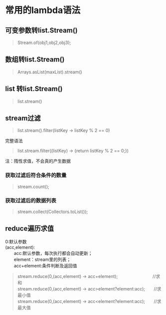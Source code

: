 # 常用的lambda语法
## 可变参数转list.Stream()
> Stream.of(obj1,obj2,obj3);

## 数组转list.Stream()
> Arrays.asList(maxList).stream()

## list 转list.Stream()
> list.stream()
## stream过滤
> list.stream().filter(listKey -> listKey % 2 == 0)

完整语法
> list.stream.filter((listKey) -> {return listKey % 2 == 0;})

注：隋性求值，不会真的产生数据

### 获取过滤后符合条件的数量
>stream.count();

### 获取过滤后的数据列表
> stream.collect(Collectors.toList());

## reduce遍历求值
0:默认参数  
(acc,element):  
&emsp;&emsp;acc:默认参数，每次执行都会自动更新；  
&emsp;&emsp;element：stream里的列表；  
&emsp;&emsp;acc+element:条件判断及返回值   
> stream.reduce(0,(acc,element) -> acc+element);&emsp;&emsp;&emsp;&emsp;&emsp;&emsp;&emsp;&emsp;//求和  
  stream.reduce(0,(acc,element) -> acc>element?element:acc);&emsp;&emsp;//求最小值  
  stream.reduce(0,(acc,element) -> acc<element?element:acc);&emsp;&emsp;//求最大值  